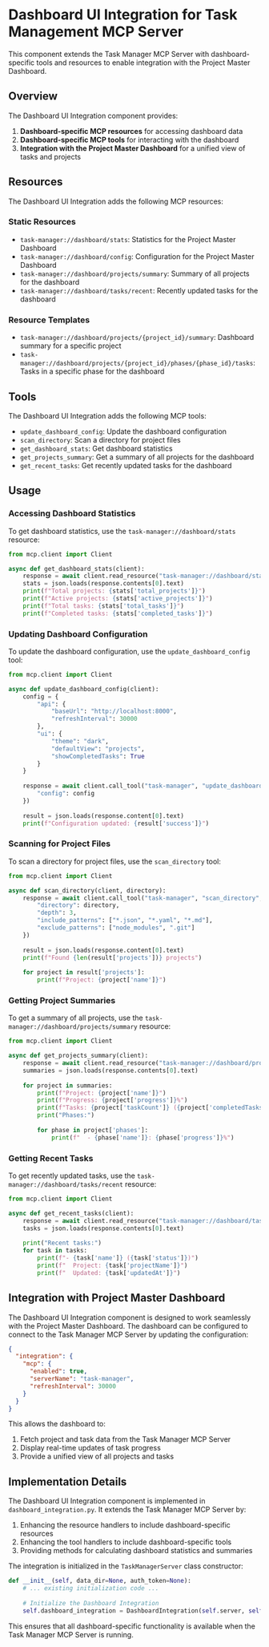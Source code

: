 # Dashboard UI Integration for Task Management MCP Server

This component extends the Task Manager MCP Server with dashboard-specific tools and resources to enable integration with the Project Master Dashboard.

## Overview

The Dashboard UI Integration component provides:

1. **Dashboard-specific MCP resources** for accessing dashboard data
2. **Dashboard-specific MCP tools** for interacting with the dashboard
3. **Integration with the Project Master Dashboard** for a unified view of tasks and projects

## Resources

The Dashboard UI Integration adds the following MCP resources:

### Static Resources

- `task-manager://dashboard/stats`: Statistics for the Project Master Dashboard
- `task-manager://dashboard/config`: Configuration for the Project Master Dashboard
- `task-manager://dashboard/projects/summary`: Summary of all projects for the dashboard
- `task-manager://dashboard/tasks/recent`: Recently updated tasks for the dashboard

### Resource Templates

- `task-manager://dashboard/projects/{project_id}/summary`: Dashboard summary for a specific project
- `task-manager://dashboard/projects/{project_id}/phases/{phase_id}/tasks`: Tasks in a specific phase for the dashboard

## Tools

The Dashboard UI Integration adds the following MCP tools:

- `update_dashboard_config`: Update the dashboard configuration
- `scan_directory`: Scan a directory for project files
- `get_dashboard_stats`: Get dashboard statistics
- `get_projects_summary`: Get a summary of all projects for the dashboard
- `get_recent_tasks`: Get recently updated tasks for the dashboard

## Usage

### Accessing Dashboard Statistics

To get dashboard statistics, use the `task-manager://dashboard/stats` resource:

```python
from mcp.client import Client

async def get_dashboard_stats(client):
    response = await client.read_resource("task-manager://dashboard/stats")
    stats = json.loads(response.contents[0].text)
    print(f"Total projects: {stats['total_projects']}")
    print(f"Active projects: {stats['active_projects']}")
    print(f"Total tasks: {stats['total_tasks']}")
    print(f"Completed tasks: {stats['completed_tasks']}")
```

### Updating Dashboard Configuration

To update the dashboard configuration, use the `update_dashboard_config` tool:

```python
from mcp.client import Client

async def update_dashboard_config(client):
    config = {
        "api": {
            "baseUrl": "http://localhost:8000",
            "refreshInterval": 30000
        },
        "ui": {
            "theme": "dark",
            "defaultView": "projects",
            "showCompletedTasks": True
        }
    }
    
    response = await client.call_tool("task-manager", "update_dashboard_config", {
        "config": config
    })
    
    result = json.loads(response.content[0].text)
    print(f"Configuration updated: {result['success']}")
```

### Scanning for Project Files

To scan a directory for project files, use the `scan_directory` tool:

```python
from mcp.client import Client

async def scan_directory(client, directory):
    response = await client.call_tool("task-manager", "scan_directory", {
        "directory": directory,
        "depth": 3,
        "include_patterns": ["*.json", "*.yaml", "*.md"],
        "exclude_patterns": ["node_modules", ".git"]
    })
    
    result = json.loads(response.content[0].text)
    print(f"Found {len(result['projects'])} projects")
    
    for project in result['projects']:
        print(f"Project: {project['name']}")
```

### Getting Project Summaries

To get a summary of all projects, use the `task-manager://dashboard/projects/summary` resource:

```python
from mcp.client import Client

async def get_projects_summary(client):
    response = await client.read_resource("task-manager://dashboard/projects/summary")
    summaries = json.loads(response.contents[0].text)
    
    for project in summaries:
        print(f"Project: {project['name']}")
        print(f"Progress: {project['progress']}%")
        print(f"Tasks: {project['taskCount']} ({project['completedTasks']} completed)")
        print("Phases:")
        
        for phase in project['phases']:
            print(f"  - {phase['name']}: {phase['progress']}%")
```

### Getting Recent Tasks

To get recently updated tasks, use the `task-manager://dashboard/tasks/recent` resource:

```python
from mcp.client import Client

async def get_recent_tasks(client):
    response = await client.read_resource("task-manager://dashboard/tasks/recent")
    tasks = json.loads(response.contents[0].text)
    
    print("Recent tasks:")
    for task in tasks:
        print(f"- {task['name']} ({task['status']})")
        print(f"  Project: {task['projectName']}")
        print(f"  Updated: {task['updatedAt']}")
```

## Integration with Project Master Dashboard

The Dashboard UI Integration component is designed to work seamlessly with the Project Master Dashboard. The dashboard can be configured to connect to the Task Manager MCP Server by updating the configuration:

```json
{
  "integration": {
    "mcp": {
      "enabled": true,
      "serverName": "task-manager",
      "refreshInterval": 30000
    }
  }
}
```

This allows the dashboard to:

1. Fetch project and task data from the Task Manager MCP Server
2. Display real-time updates of task progress
3. Provide a unified view of all projects and tasks

## Implementation Details

The Dashboard UI Integration component is implemented in `dashboard_integration.py`. It extends the Task Manager MCP Server by:

1. Enhancing the resource handlers to include dashboard-specific resources
2. Enhancing the tool handlers to include dashboard-specific tools
3. Providing methods for calculating dashboard statistics and summaries

The integration is initialized in the `TaskManagerServer` class constructor:

```python
def __init__(self, data_dir=None, auth_token=None):
    # ... existing initialization code ...
    
    # Initialize the Dashboard Integration
    self.dashboard_integration = DashboardIntegration(self.server, self.task_manager)
```

This ensures that all dashboard-specific functionality is available when the Task Manager MCP Server is running.
